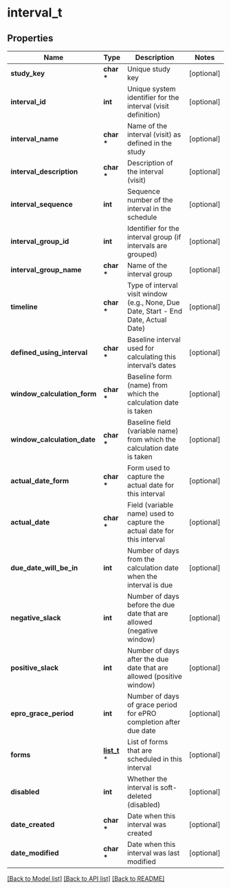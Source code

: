 # interval_t

## Properties
Name | Type | Description | Notes
------------ | ------------- | ------------- | -------------
**study_key** | **char \*** | Unique study key | [optional] 
**interval_id** | **int** | Unique system identifier for the interval (visit definition) | [optional] 
**interval_name** | **char \*** | Name of the interval (visit) as defined in the study | [optional] 
**interval_description** | **char \*** | Description of the interval (visit) | [optional] 
**interval_sequence** | **int** | Sequence number of the interval in the schedule | [optional] 
**interval_group_id** | **int** | Identifier for the interval group (if intervals are grouped) | [optional] 
**interval_group_name** | **char \*** | Name of the interval group | [optional] 
**timeline** | **char \*** | Type of interval visit window (e.g., None, Due Date, Start - End Date, Actual Date) | [optional] 
**defined_using_interval** | **char \*** | Baseline interval used for calculating this interval’s dates | [optional] 
**window_calculation_form** | **char \*** | Baseline form (name) from which the calculation date is taken | [optional] 
**window_calculation_date** | **char \*** | Baseline field (variable name) from which the calculation date is taken | [optional] 
**actual_date_form** | **char \*** | Form used to capture the actual date for this interval | [optional] 
**actual_date** | **char \*** | Field (variable name) used to capture the actual date for this interval | [optional] 
**due_date_will_be_in** | **int** | Number of days from the calculation date when the interval is due | [optional] 
**negative_slack** | **int** | Number of days before the due date that are allowed (negative window) | [optional] 
**positive_slack** | **int** | Number of days after the due date that are allowed (positive window) | [optional] 
**epro_grace_period** | **int** | Number of days of grace period for ePRO completion after due date | [optional] 
**forms** | [**list_t**](components_schemas_interval_forms_item.md) \* | List of forms that are scheduled in this interval | [optional] 
**disabled** | **int** | Whether the interval is soft-deleted (disabled) | [optional] 
**date_created** | **char \*** | Date when this interval was created | [optional] 
**date_modified** | **char \*** | Date when this interval was last modified | [optional] 

[[Back to Model list]](../README.md#documentation-for-models) [[Back to API list]](../README.md#documentation-for-api-endpoints) [[Back to README]](../README.md)


